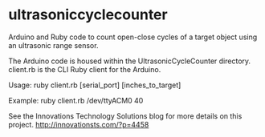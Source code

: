 ultrasoniccyclecounter
======================

Arduino and Ruby code to count open-close cycles of a target object using an ultrasonic range sensor.

The Arduino code is housed within the UltrasonicCycleCounter directory. client.rb is the CLI Ruby client for the Arduino.

Usage: ruby client.rb [serial_port] [inches_to_target]

Example: ruby client.rb /dev/ttyACM0 40

See the Innovations Technology Solutions blog for more details on this project. http://innovationsts.com/?p=4458 


